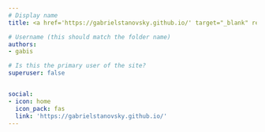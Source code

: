 ```yaml
---
# Display name
title: <a href='https://gabrielstanovsky.github.io/' target="_blank" rel="noopener noreferrer">Gabriel Stanovsky</a>

# Username (this should match the folder name)
authors:
- gabis

# Is this the primary user of the site?
superuser: false


social:
- icon: home
  icon_pack: fas
  link: 'https://gabrielstanovsky.github.io/'
---
```

